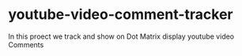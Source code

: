 # youtube-video-comment-tracker
In this proect we track and show on Dot Matrix display youtube video Comments

